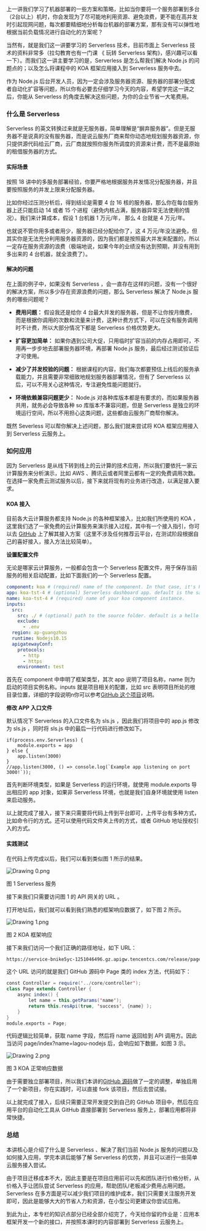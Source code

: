 上一讲我们学习了机器部署的一些方案和策略，比如当你要将一个服务部署到多台（2台以上）机时，你会发现为了尽可能地利用资源、避免浪费，更不能在高并发时引起现网问题，每次都要精细地分析每台机器的部署方案，那有没有可以弹性地根据当前负载情况进行自动化的方案呢？

当然有，就是我们这一讲要学习的 Serverless 技术，目前市面上 Serverless 技术的资料非常多（拉勾教育也有一门课 《 玩转 Serverless 架构》，感兴趣可以看一下）。而我们这一讲主要学习的是，Serverless 是怎么帮我们解决 Node.js 的问题点的；以及怎么将课程中的 KOA 框架应用接入到 Serverless 服务中去。

作为 Node.js 后台开发人员，因为一定会涉及服务器资源、服务器的部署分配或者自动化扩容等问题，所以你有必要去仔细学习今天的内容，希望学完这一讲之后，你能从 Serverless 的角度去解决这些问题，为你的企业节省一大笔费用。

### 什么是 Serverless

Serverless 的英文转换过来就是无服务器，简单理解是“摒弃服务器”。但是无服务器不是说真的没有服务器，而是说云服务厂商来帮你动态地规划服务器资源，你只提供源代码给云厂商，云厂商就按照你服务所调度的资源来计费，而不是最原始的租借服务器的方式。

#### 实际场景

按照 18 讲中的多服务部署经验，你要严格地根据服务并发情况分配服务器，并且要按照服务的并发上限来分配服务器。

比如你经过压测分析后，得到结论是需要 4 台 16 核的服务器，那么你在每台服务器上还只能启动 14 或者 15 个进程（避免内核占满，服务器异常无法使用的情况）。我们来计算成本，假设 1 台机器 1 万元/年， 那么 4 台就是 4 万元/年。

也就说不管你用多或者用少，服务器已经分配给你了，这 4 万元/年没法避免，但其实你是无法充分利用服务器资源的，因为我们都是按照最大并发来配置的，所以一定存在服务资源的浪费（极端地说，如果今年的业绩没有达到预期，并没有用到多出来的 4 台机器，就全浪费了）。

#### 解决的问题

在上面的例子中，如果没有 Serverless ，会一直存在这样的问题，没有一个很好的解决方案，所以多少存在资源浪费的问题，那么 Serverless 解决了 Node.js 服务的哪些问题呢？

- **费用问题：** 假设我还是给你 4 台最大并发的服务器，但是不让你按月缴费，而是根据你调用的次数和流量来计费，这种计费方式下，可以在没有服务调用时不计费，所以大部分情况下都是 Serverless 价格优势更大。
    
- **扩容更加简单：** 如果你遇到公司大促，只用临时扩容当前的内存占用即可，不用再一步步地去部署服务器环境，再部署 Node.js 服务，最后经过测试验证后才可使用。
    
- **减少了并发校验的问题：** 根据课程的内容，我们每次都要预估上线后的服务承载能力，并且需要非常细致地规划服务器部署情况，但有了 Serverless 以后，可以不用关心这种情况，专注避免性能问题就行。
    
- **环境依赖兼容问题更少：** Node.js 对各种库版本都是有要求的，而如果服务器共用，就务必会导致各种 so 库版本不兼容问题，但是 Serverless 是独立的环境运行空间，所以不用担心这类问题，这些都由云服务厂商帮你解决。
    

既然 Severless 可以帮你解决上述问题，那么我们就来尝试将 KOA 框架应用接入到 Serverless 云服务上。

### 如何应用

因为 Serverless 是从线下转到线上的云计算的技术应用，所以我们要依托一家云计算服务来分析演示，比如 AWS 、腾讯云或者阿里云都有一定的免费调用次数。在选择一家免费云测试服务以后，接下来就将现有的业务进行改造，以满足接入要求。

#### KOA 接入

目前各大云计算服务都支持 Node.js 的各种框架接入，比如我们所使用的 KOA ，这里我们选了一家免费的云计算服务来演示接入过程，其中有一个接入指引，你可以去 [GitHub](https://github.com/serverless-components/tencent-koa/tree/master?fileGuid=xxQTRXtVcqtHK6j8) 上了解其接入方案（这里不涉及任何推荐云平台，在测试阶段根据自己的喜好接入，接入方法比较简单）。

**设置配置文件**

无论是哪家云计算服务，一般都会包含一个 Serverless 配置文件，用于保存当前服务的相关启动配置，比如下面我们的一个 Serverless 配置。

```yaml
component: koa # (required) name of the component. In that case, it's koa.
app: koa-tst-4 # (optional) Serverless dashboard app. default is the same as the name property.
name: koa-tst-4 # (required) name of your koa component instance.
inputs:
  src:
    src: ./ # (optional) path to the source folder. default is a hello world app.
    exclude:
      - .env
  region: ap-guangzhou
  runtime: Nodejs10.15
  apigatewayConf:
    protocols:
      - http
      - https
    environment: test

```

首先在 component 中申明了框架类型，其次 app 说明了项目名称，name 则为启动的项目实例名称。inputs 就是项目相关的配置，比如 src 表明项目所处的根目录位置，详细的字段说明n你可以参考[GitHub 这个项目](https://github.com/serverless-components/tencent-koa/blob/master/docs/configure.md?fileGuid=xxQTRXtVcqtHK6j8)说明。

**修改 APP 入口文件**

默认情况下 Serverless 的入口文件名为 sls.js ，因此我们将项目中的 app.js 修改为 sls.js ，同时将 sls.js 中的最后一行代码进行修改如下。

```arduino
if(process.env.Serverless) {
    module.exports = app 
} else {
    app.listen(3000) 
}
//app.listen(3000, () => console.log(`Example app listening on port 3000!`));

```

首先判断环境类型，如果是 Serverless 的运行环境，就使用 module.exports 导出相应的 app 对象，如果非 Serverless 环境，也就是我们自身环境就使用 listen 来启动服务。

以上就完成了接入，接下来只需要将代码上传到平台即可，上传平台有多种方式，比如命令行的方式。还可以使用代码文件夹上传的方式，或者 GitHub 地址授权引入的方式。

#### 实践测试

在代码上传完成以后，我们可以看到类似图 1 所示的结果。

![Drawing 0.png](http://p4ui.toweydoc.tech:20080/images/stydocs/Cgp9HWCHw--AIb5jAAEa4Dzd7Bs282.png)

图 1 Serverless 服务

接下来我们只需要访问图 1 的 API 网关的 URL 。

打开地址后，我们就可以看到我们熟悉的框架响应数据了，如下图 2 所示。

![Drawing 1.png](http://p4ui.toweydoc.tech:20080/images/stydocs/Cgp9HWCHw_aAEDyzAAAmkVZjuso799.png)

图 2 KOA 框架响应

接下来我们访问一个我们正确的路径地址，如下 URL：

```bash
https://service-bnike5yc-1251046496.gz.apigw.tencentcs.com/release/page/index?name=lagou-nodejs

```

这个 URL 访问的就是我们 GitHub 源码中 Page 类的 index 方法，代码如下：

```scala
const Controller = require('../core/controller');
class Page extends Controller {
    async index() {
        let name = this.getParams('name');
        return this.resApi(true, 'success', {name} );
    }
}
module.exports = Page; 

```

代码逻辑比较简单，获取 name 字段，然后将 name 返回给到 API 调用方。因此当访问 page/index?name=lagou-nodejs 后，会响应如下数据，如图 3 示。

![Drawing 2.png](http://p4ui.toweydoc.tech:20080/images/stydocs/Cgp9HWCHw_6AX42UAAAzwZkU7Fc325.png)

图 3 KOA 正常响应数据

由于需要独立部署项目，所以我们本讲的[GitHub 源码](https://github.com/love-flutter/serverless?fileGuid=xxQTRXtVcqtHK6j8)做了一定的调整，单独启用了一个新项目，你在实践时，可以直接 fork 该项目，然后去尝试接。

以上就完成了接入，后续只需要正常开发提交到自己的 GitHub 项目中，然后在应用平台的自动化工具从 GitHub 直接部署到 Serverless 服务上，部署应用都将非常快捷。

### 总结

本讲核心是介绍了什么是 Serverless 、解决了我们当前 Node.js 服务的问题以及如何接入应用，学完本讲后能够了解 Serverless 的优势，并且可以进行一些简单云服务接入尝试。

由于项目迁移成本不大，因此主要是在项目应用前可以先和团队进行价格分析，从价格入手让团队尝试 Serverless 的应用，帮助团队/老板减少费用占用问题。Serverless 在多方面是可以减少我们项目的维护成本，我们只需要关注服务开发即可，因此是能够大大的节省人力和资源，在小型公司更建议你尝试应用。

到此为止，本专栏的知识点部分已经全部介绍完了，今天给你留的作业是：应用本框架开发一个新的接口，并按照本课时的内容部署到 Serverless 云服务上。